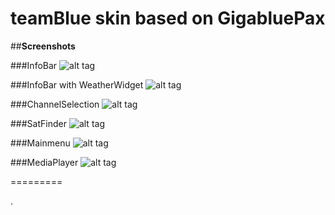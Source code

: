 teamBlue skin based on GigabluePax
==================================


##**Screenshots**

###InfoBar
![alt tag](/raw/DEV/Pax-INFO/InfoBar.jpg)

###InfoBar with WeatherWidget
![alt tag](https://github.com/teamblue-e2/skin/raw/DEV/Pax-INFO/InfoBar-WeatherWidget.jpg)

###ChannelSelection
![alt tag](https://github.com/teamblue-e2/skin/raw/DEV/Pax-INFO/ChannelSelection.jpg)

###SatFinder
![alt tag](https://github.com/teamblue-e2/skin/raw/DEV/Pax-INFO/SatFinder.jpg)

###Mainmenu
![alt tag](https://github.com/teamblue-e2/skin/raw/DEV/Pax-INFO/MainMenu.jpg)

###MediaPlayer
![alt tag](https://github.com/teamblue-e2/skin/raw/DEV/Pax-INFO/MediaPlayer.jpg)

=========

.
